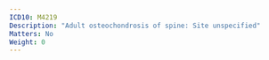 ```yaml
---
ICD10: M4219
Description: "Adult osteochondrosis of spine: Site unspecified"
Matters: No
Weight: 0
---
```


